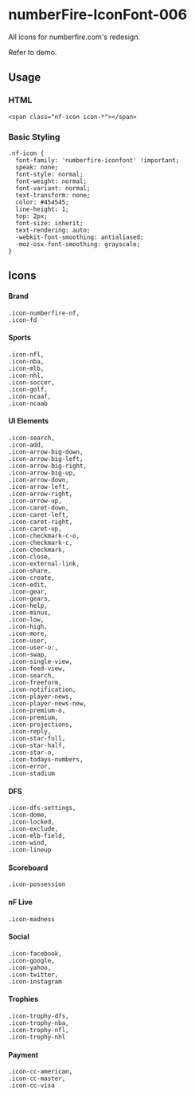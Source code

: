 # numberFire-IconFont-006
All icons for numberfire.com's redesign.

Refer to demo.

## Usage

### HTML
```
<span class="nf-icon icon-*"></span>
```

### Basic Styling

```
.nf-icon {
  font-family: 'numberfire-iconfont' !important;
  speak: none;
  font-style: normal;
  font-weight: normal;
  font-variant: normal;
  text-transform: none;
  color: #454545;
  line-height: 1;
  top: 2px;
  font-size: inherit;
  text-rendering: auto;
  -webkit-font-smoothing: antialiased;
  -moz-osx-font-smoothing: grayscale;
}
```

## Icons

#### Brand

```
.icon-numberfire-nf,
.icon-fd
```

#### Sports

```
.icon-nfl,
.icon-nba,
.icon-mlb,
.icon-nhl,
.icon-soccer,
.icon-golf,
.icon-ncaaf,
.icon-ncaab
```

#### UI Elements

```
.icon-search,
.icon-add,
.icon-arrow-big-down,
.icon-arrow-big-left,
.icon-arrow-big-right,
.icon-arrow-big-up,
.icon-arrow-down,
.icon-arrow-left,
.icon-arrow-right,
.icon-arrow-up,
.icon-caret-down,
.icon-caret-left,
.icon-caret-right,
.icon-caret-up,
.icon-checkmark-c-o,
.icon-checkmark-c,
.icon-checkmark,
.icon-close,
.icon-external-link,
.icon-share,
.icon-create,
.icon-edit,
.icon-gear,
.icon-gears,
.icon-help,
.icon-minus,
.icon-low,
.icon-high,
.icon-more,
.icon-user,
.icon-user-o:,
.icon-swap,
.icon-single-view,
.icon-feed-view,
.icon-search,
.icon-freeform,
.icon-notification,
.icon-player-news,
.icon-player-news-new,
.icon-premium-o,
.icon-premium,
.icon-projections,
.icon-reply,
.icon-star-full,
.icon-star-half,
.icon-star-o,
.icon-todays-numbers,
.icon-error,
.icon-stadium

```

#### DFS

```
.icon-dfs-settings,
.icon-dome,
.icon-locked,
.icon-exclude,
.icon-mlb-field,
.icon-wind,
.icon-lineup
```

#### Scoreboard

```
.icon-possession
```

#### nF Live

```
.icon-madness
```

#### Social

```
.icon-facebook,
.icon-google,
.icon-yahoo,
.icon-twitter,
.icon-instagram
```

#### Trophies

```
.icon-trophy-dfs,
.icon-trophy-nba,
.icon-trophy-nfl,
.icon-trophy-nhl
```

#### Payment

```
.icon-cc-american,
.icon-cc-master,
.icon-cc-visa
```